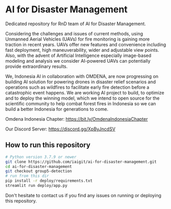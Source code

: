 # AI for Disaster Management
Dedicated repository for RnD team of AI for Disaster Management.

Considering the challenges and issues of current methods, using Unmanned Aerial Vehicles (UAVs) for fire monitoring is gaining more traction in recent years. UAVs offer new features and convenience including fast deployment, high maneuverability, wider and adjustable view points. Also, with the advent of Artificial Intelligence especially image-based modeling and analysis we consider AI-powered UAVs can potentially provide extraordinary results.

We, Indonesia AI in collaboration with OMDENA, are now progressing on building AI solution for powering drones in disaster relief scenarios and operations such as wildfires to facilitate early fire detection before a catastrophic event happens. We are working AI project to build, to optimize and to deploy the winning model, which we intend to open source for the scientific community to help combat forest fires in Indonesia so we can build a better Indonesia for generations to come.

Omdena Indonesia Chapter: https://bit.ly/OmdenaIndonesiaChapter

Our Discord Server: https://discord.gg/XpByJncdSV

## How to run this repository

```bash
# Python version 3.7.9 or newer
git clone https://github.com/iaigit/ai-for-disaster-management.git
cd ai-for-disaster-management
git checkout group5-detection
# run from this dir
pip install -r deploy/requirements.txt
streamlit run deploy/app.py
```

Don't hesitate to contact us if you find any issues on running or deploying this repository.
